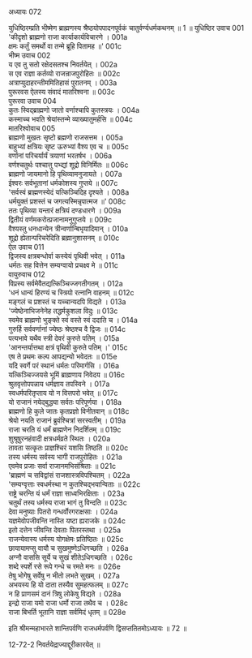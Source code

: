 अध्यायः 072

युधिष्ठिरम्प्रति भीष्मेण ब्राह्मणस्य श्रैष्ठयोपपादनपूर्वकं चातुर्वर्ण्यधर्मकथनम् ॥ 1 ॥
युधिष्ठिर उवाच 	001  
\'कीदृशो ब्राह्मणो राजा कार्याकार्यविचारणे ।	001a  
क्षमः कर्तुं समर्थो वा तन्मे ब्रूहि पितामह ॥\'	001c  
भीष्म उवाच 	002  
य एव तु सतो रक्षेदसतश्च निवर्तयेत् ।	002a  
स एव राज्ञा कर्तव्यो राजन्राजपुरोहितः ॥	002c  
अत्राप्युदाहरन्तीममितिहासं पुरातनम् ।	003a  
पुरूरवस ऐलस्य संवादं मातरिश्वना ॥	003c  
पुरूरवा उवाच 	004  
कुतः स्विद्ब्राह्मणो जातो वर्णाश्चापि कुतस्त्रयः ।	004a  
कस्माच्च भवति श्रेयांस्तन्मे व्याख्यातुमर्हसि ॥	004c  
मातरिश्वोवाच 	005  
ब्राह्मणो मुखतः सृष्टो ब्रह्मणो राजसत्तम ।	005a  
बाहुभ्यां क्षत्रियः सृष्ट ऊरुभ्यां वैश्य एव च ॥	005c  
वर्णानां परिचर्यार्यं त्रयाणां भरतर्षभ ।	006a  
वर्णश्चतुर्थः पश्चात्तु पभ्द्यां शूद्रो विनिर्मितः ॥	006c  
ब्राह्मणो जायमानो हि पृथिव्यामनुजायते ।	007a  
ईश्वरः सर्वभूतानां धर्मकोशस्य गुप्तये ॥	007c  
\'सर्वस्वं ब्राह्मणस्येदं यत्किञ्चिदिह दृश्यते ।	008a  
धर्मयुक्तं प्रशस्तं च जगत्यस्मिन्नृपात्मज ॥\'	008c  
ततः पृथिव्या यन्तारं क्षत्रियं दण्डधारणे ।	009a  
द्वितीयं वर्णमकरोत्प्रजानामनुगुप्तये ॥	009c  
वैश्यस्तु धनधान्येन त्रीन्वर्णान्बिभृयादिमान् ।	010a  
शूद्रो ह्येतान्परिचरेदिति ब्रह्मानुशासनम् ॥	010c  
ऐल उवाच 	011  
द्विजस्य क्षत्रबन्धोर्वा कस्येयं पृथिवी भवेत् ।	011a  
धर्मतः सह वित्तेन सम्यग्वायो प्रचक्ष्व मे ॥	011c  
वायुरुवाच 	012  
विप्रस्य सर्वमेवैतद्यत्किञ्चिज्जगतीगतम् ।	012a  
\'धनं धान्यं हिरण्यं च स्त्रियो रत्नानि वाहनम् ॥	012c  
मङ्गलं च प्रशस्तं च यच्चान्यदपि विद्यते ।	013a  
 \'ज्येष्ठेनाभिजनेनेह तद्धर्मकुशला विदुः ॥	013c  
स्वमेव ब्राह्मणो भुङ्क्ते स्वं वस्ते स्वं ददाति च ।	014a  
गुरुर्हि सर्ववर्णानां ज्येष्ठः श्रेष्ठश्च वै द्विजः ॥	014c  
पत्यभावे यथैव स्त्री देवरं कुरुते पतिम् ।	015a  
\'आनन्तर्यात्तथा क्षत्रं पृथिवी कुरुते पतिम् ।\'	015c  
एष ते प्रथमः कल्प आपद्यन्यो भवेदतः ॥	015e  
यदि स्वर्गे परं स्थानं धर्मतः परिमार्गसि ।	016a  
यत्किञ्चिज्जयसे भूमिं ब्राह्मणाय निवेदय ॥	016c  
श्रुतवृत्तोपपन्नाय धर्मज्ञाय तपस्विने ।	017a  
स्वधर्मपरितृप्ताय यो न वित्तपरो भवेत् ॥	017c  
यो राजानं नयेद्बुद्ध्या सर्वतः परिपूर्णया ।	018a  
ब्राह्मणो हि कुले जातः कृतप्रज्ञो विनीतवान् ॥	018c  
श्रेयो नयति राजानं ब्रुवंश्चित्रां सरस्वतीम् ।	019a  
राजा चरति यं धर्मं ब्राह्मणेन निदर्शितम् ॥	019c  
शुश्रूषुरनहंवादी क्षत्रधर्मव्रते स्थितः ।	020a  
तावता सत्कृतः प्राज्ञश्चिरं यशसि तिष्ठति ॥	020c  
तस्य धर्मस्य सर्वस्य भागी राजपुरोहितः ।	021a  
एवमेव प्रजाः सर्वा राजानमभिसंश्रिताः ॥	021c  
\'ब्राह्मणं च सविद्वांसं राजशास्त्रविपश्चितम् ।	022a  
\'सम्यग्वृत्ताः स्वधर्मस्था न कुतश्चिद्भयान्विताः ॥	022c  
राष्ट्रे चरन्ति यं धर्मं राज्ञा साध्वभिरक्षिताः ।	023a  
चतुर्थं तस्य धर्मस्य राजा भागं तु विन्दति ॥	023c  
देवा मनुष्याः पितरो गन्धर्वोरगराक्षसाः ।	024a  
यज्ञमेवोपजीवन्ति नास्ति यष्टा ह्यराजके ॥	024c  
इतो दत्तेन जीवन्ति देवताः पितरस्तथा ।	025a  
राजन्येवास्य धर्मस्य योगक्षेमः प्रतिष्ठितः ॥	025c  
छायायामप्सु वायौ च सुखमुष्णेऽधिगच्छति ।	026a  
अग्नौ वाससि सूर्ये च सुखं शीतेऽधिगच्छति ।	026c  
शब्दे स्पर्शे रसे रूपे गन्धे च रमते मनः ॥	026e  
तेषु भोगेषु सर्वेषु न भीतो लभते सुखम् ।	027a  
अभयस्य हि यो दाता तस्यैव सुमहत्फलम् ॥	027c  
न हि प्राणसमं दानं त्रिषु लोकेषु विद्यते ।	028a  
इन्द्रो राजा यमो राजा धर्मो राजा तथैव च ।	028c  
राजा बिभर्ति भूतानि राज्ञा सर्वमिदं धृतम् ॥ 	028e  

इति श्रीमन्महाभारते शान्तिपर्वणि राजधर्मपर्वणि द्विसप्ततितमोऽध्यायः ॥ 72 ॥

12-72-2 निवर्तयेद्राज्याद्दूरीकारयेत् ॥
